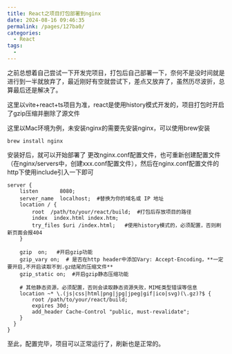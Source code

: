 ```yaml
---
title: React之项目打包部署到nginx
date: 2024-08-16 09:46:35
permalink: /pages/127ba0/
categories:
  - React
tags:
  - 
---
```

之前总想着自己尝试一下开发完项目，打包后自己部署一下，奈何不是没时间就是进行到一半就放弃了，最近刚好有空就尝试下，差点又放弃了，虽然历尽波折，总算最后还是解决了。

这里以vite+react+ts项目为准，react是使用history模式开发的，项目打包时开启了gzip压缩并删除了源文件

这里以Mac环境为例，未安装nginx的需要先安装nginx，可以使用brew安装
```
brew install nginx
```
安装好后，就可以开始部署了
更改nginx.conf配置文件，也可重新创建配置文件（在nginx/servers中，创建xxx.conf配置文件），然后在nginx.conf配置文件的http下使用include引入一下即可
```
server {
	listen       8080;
    server_name  localhost;  #替换为你的域名或 IP 地址
    location / {
        root  /path/to/your/react/build;  #打包后存放项目的路径
        index  index.html index.htm;
        try_files $uri /index.html;   #使用history模式的，必须配置，否则刷新页面会报404
    }

    gzip  on;   #开启gzip功能
    gzip_vary on;  # 是否在http header中添加Vary: Accept-Encoding，**一定要开启,不开启读取不到.gz结尾的压缩文件**
    gzip_static on;  #开启gzip静态压缩功能

    # 其他静态资源，必须配置，否则会读取静态资源失败，MIME类型错误等信息
    location ~* \.(js|css|html|png|jpg|jpeg|gif|ico|svg)(\.gz)?$ {
        root /path/to/your/react/build;
        expires 30d;
        add_header Cache-Control "public, must-revalidate";
    }
  }
}
```
至此，配置完毕，项目可以正常运行了，刷新也是正常的。